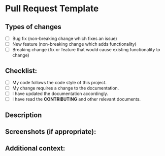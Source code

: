 # Pull Request Template

## Types of changes
- [ ] Bug fix (non-breaking change which fixes an issue)
- [ ] New feature (non-breaking change which adds functionality)
- [ ] Breaking change (fix or feature that would cause existing functionality to change)

## Checklist:
- [ ] My code follows the code style of this project.
- [ ] My change requires a change to the documentation.
- [ ] I have updated the documentation accordingly.
- [ ] I have read the **CONTRIBUTING** and other relevant documents.

## Description
<!--- Describe your changes in detail -->

## Screenshots (if appropriate):

## Additional context:
<!--- Add any other context about the problem here e.g. related issues, stack traces, etc. -->
